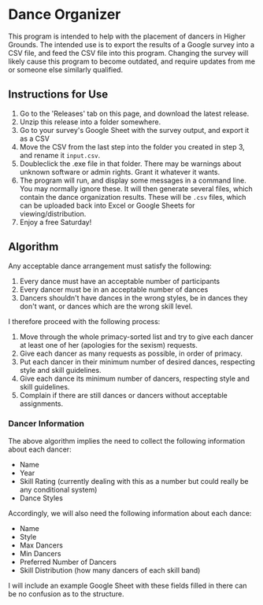 # Dance Organizer
This program is intended to help with the placement of dancers in Higher Grounds.
The intended use is to export the results of a Google survey into a CSV file, and feed the CSV
file into this program. Changing the survey will likely cause this program to become outdated, and 
require updates from me or someone else similarly qualified.

## Instructions for Use
1.  Go to the 'Releases' tab on this page, and download the latest release.
2.  Unzip this release into a folder somewhere.
3.  Go to your survey's Google Sheet with the survey output, and export it as a CSV
4.  Move the CSV from the last step into the folder you created in step 3, and rename it `input.csv`.
5.  Doubleclick the .exe file in that folder. There may be warnings about unknown software or admin
rights. Grant it whatever it wants.
6.  The program will run, and display some messages in a command line. You may normally ignore these.
It will then generate several files, which contain the dance organization results. These will
be `.csv` files, which can be uploaded back into Excel or Google Sheets for viewing/distribution.
7.  Enjoy a free Saturday!

## Algorithm
Any acceptable dance arrangement must satisfy the following:
1.  Every dance must have an acceptable number of participants
2.  Every dancer must be in an acceptable number of dances
3.  Dancers shouldn't have dances in the wrong styles, be in dances they don't want, or dances
which are the wrong skill level.

I therefore proceed with the following process:
1.  Move through the whole primacy-sorted list and try to give each dancer at least one of her (apologies for the sexism)
requests. 
2.  Give each dancer as many requests as possible, in order of primacy.
3.  Put each dancer in their minimum number of desired dances, respecting style and skill guidelines.
4.  Give each dance its minimum number of dancers, respecting style and skill guidelines.
5.  Complain if there are still dances or dancers without acceptable assignments.

### Dancer Information
The above algorithm implies the need to collect the following information about each dancer:
* Name
* Year
* Skill Rating (currently dealing with this as a number but could really be any conditional system)
* Dance Styles

Accordingly, we will also need the following information about each dance:
* Name
* Style
* Max Dancers
* Min Dancers
* Preferred Number of Dancers
* Skill Distribution (how many dancers of each skill band)

I will include an example Google Sheet with these fields filled in there can be no confusion as to the structure.

